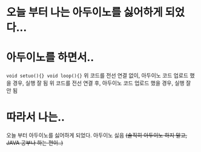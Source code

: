 # 오늘 부터 나는 아두이노를 싫어하게 되었다...

# 아두이노를 하면서..
``void setuo(){} void loop(){}``
위 코드를 전선 연결 없이, 아두이노 코드 업로드 했을 경우, 실행 잘 됨
위 코드를 전선 연결 후, 아두이노 코드 업로드 했을 경우, 실행 잘 안 됨

# 따라서 나는..
오늘 부터 아두이노를 싫어하게 되었다.
아두이노 싫음
~~(솔직히 아두이노 하지 말고, JAVA 공부나 하는 편이..)~~
